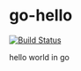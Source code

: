 go-hello
========
[![Build Status](https://drone.perlan.net/api/badge/github.com/stefscherer/go-hello/status.svg?branch=master)](https://drone.perlan.net/github.com/stefscherer/go-hello)

hello world in go
